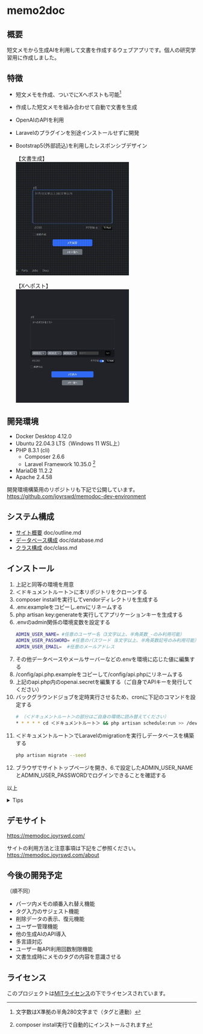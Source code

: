 # memo2doc

## 概要

短文メモから生成AIを利用して文書を作成するウェブアプリです。個人の研究学習用に作成しました。

## 特徴

- 短文メモを作成、ついでにXへポストも可能[^1]
- 作成した短文メモを組み合わせて自動で文書を生成
- OpenAIのAPIを利用
- Laravelのプラグインを別途インストールせずに開発
- Bootstrap5(外部読込)を利用したレスポンシブデザイン  

    【文書生成】  
    <a href="https://memodoc.joyrswd.com/about#begining"><img width="300" alt="文書生成" src="./public/img/common/introduction.gif"></a>  

    【Xへポスト】   
    <a href="https://memodoc.joyrswd.com/about#xpost"><img width="300" alt="文書生成" src="./public/img/about/xpost_step_3.gif"></a>


## 開発環境
- Docker Desktop 4.12.0
- Ubuntu 22.04.3 LTS（Windows 11 WSL上）
- PHP 8.3.1 (cli)
    - Composer 2.6.6
    - Laravel Framework 10.35.0 [^2]
- MariaDB 11.2.2
- Apache 2.4.58  

[^1]: 文字数はX準拠の半角280文字まで（タグと連動）
[^2]: composer install実行で自動的にインストールされます  

開発環境構築用のリポジトリも下記で公開しています。  
https://github.com/joyrswd/memodoc-dev-environment


## システム構成

- [サイト概要](doc/outline.md) doc/outline.md
- [データベース構成](doc/database.md) doc/database.md
- [クラス構成](doc/class.md) doc/class.md

## インストール

1. 上記と同等の環境を用意
2. ＜ドキュメントルート＞に本リポジトリをクローンする
3. composer installを実行してvendorディレクトリを生成する
4. .env.exampleをコピーし.envにリネームする
5. php artisan key:generateを実行してアプリケーションキーを生成する
6. .envのadmin関係の環境変数を設定する
    ```bash
    ADMIN_USER_NAME= #任意のユーザー名（3文字以上、半角英数_-のみ利用可能）
    ADMIN_USER_PASSWORD= #任意のパスワード（8文字以上、半角英数記号のみ利用可能）
    ADMIN_USER_EMAIL=  #任意のメールアドレス
    ```
7. その他データベースやメールサーバーなどの.envを環境に応じた値に編集する
8. /config/api.php.exampleをコピーして/config/api.phpにリネームする
9. 上記のapi.php内のopenai.secretを編集する（ご自身でAPIキーを発行してください）
10. バックグラウンドジョブを定時実行させるため、cronに下記のコマンドを設定する 
    ```bash
    # （＜ドキュメントルート＞の部分はご自身の環境に読み替えてください）
    * * * * * cd ＜ドキュメントルート＞ && php artisan schedule:run >> /dev/null 2>&1
    ```
11. ＜ドキュメントルート＞でLaravelのmigrationを実行しデータベースを構築する
    ```bash
    php artisan migrate --seed
    ```
12. ブラウザでサイトトップページを開き、6.で設定したADMIN_USER_NAMEとADMIN_USER_PASSWORDでログインできることを確認する

以上

<details>

<summary>Tips</summary>

- Laravel Sailを使用する場合、laravelコンテナにcronとCLIエディタをインストールする必要がある。
    ```bash
    # cronとCLIエディタのインストール
    apt-get update
    apt-get install cron vim
    # cronの設定コマンド(実行後CLIエディタが起動)
    crontab -e
    # cronの設定確認
    crontab -l
    # cronの起動
    /etc/init.d/cron start
    ```
- storageでパーミッションエラーが出る場合は所有権を変更する
    ```bash
    chmod 777 -R ./storage
    ```
</details>

## デモサイト
https://memodoc.joyrswd.com/

サイトの利用方法と注意事項は下記をご参照ください。  
https://memodoc.joyrswd.com/about

## 今後の開発予定
（順不同）
- パーツ内メモの順番入れ替え機能
- タグ入力のサジェスト機能
- 削除データの表示、復元機能
- ユーザー管理機能
- 他の生成AIのAPI導入
- 多言語対応
- ユーザー毎API利用回数制限機能
- 文書生成時にメモのタグの内容を意識させる

## ライセンス

このプロジェクトは[MITライセンス](LICENSE)の下でライセンスされています。

